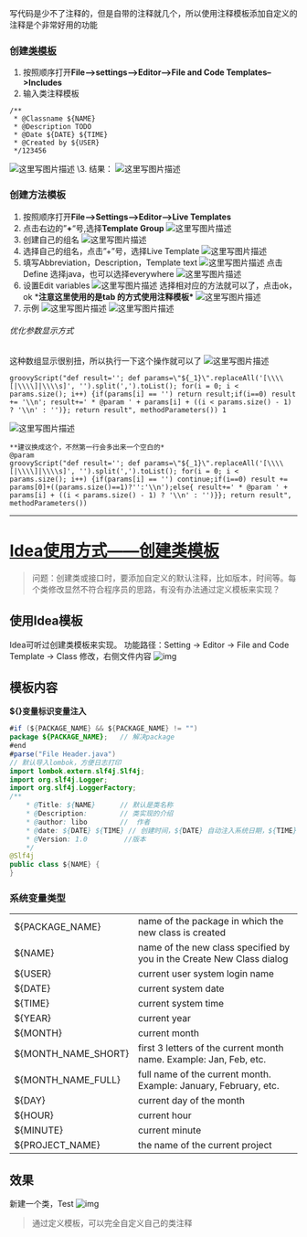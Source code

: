 写代码是少不了注释的，但是自带的注释就几个，所以使用注释模板添加自定义的注释是个非常好用的功能

### 创建[类模板](https://so.csdn.net/so/search?q=类模板&spm=1001.2101.3001.7020)

1. 按照顺序打开**File–>settings–>Editor–>File and Code Templates–>Includes**
2. 输入类注释模板

```
/**
 * @Classname ${NAME}
 * @Description TODO
 * @Date ${DATE} ${TIME}
 * @Created by ${USER}
 */123456
```

![这里写图片描述](https://img-blog.csdn.net/20180816224225785?watermark/2/text/aHR0cHM6Ly9ibG9nLmNzZG4ubmV0L3NkdXQ0MDY=/font/5a6L5L2T/fontsize/400/fill/I0JBQkFCMA==/dissolve/70)
\3. 结果：
![这里写图片描述](https://img-blog.csdn.net/20180816224329154?watermark/2/text/aHR0cHM6Ly9ibG9nLmNzZG4ubmV0L3NkdXQ0MDY=/font/5a6L5L2T/fontsize/400/fill/I0JBQkFCMA==/dissolve/70)

### 创建方法模板

1. 按照顺序打开**File–>Settings–>Editor–>Live Templates**
2. 点击右边的”**+**“号,选择**Template Group**
   ![这里写图片描述](https://img-blog.csdn.net/20180816224702293?watermark/2/text/aHR0cHM6Ly9ibG9nLmNzZG4ubmV0L3NkdXQ0MDY=/font/5a6L5L2T/fontsize/400/fill/I0JBQkFCMA==/dissolve/70)
3. 创建自己的组名
   ![这里写图片描述](https://img-blog.csdn.net/20180816224810638?watermark/2/text/aHR0cHM6Ly9ibG9nLmNzZG4ubmV0L3NkdXQ0MDY=/font/5a6L5L2T/fontsize/400/fill/I0JBQkFCMA==/dissolve/70)
4. 选择自己的组名，点击”+”号，选择Live Template
   ![这里写图片描述](https://img-blog.csdn.net/20180816224923385?watermark/2/text/aHR0cHM6Ly9ibG9nLmNzZG4ubmV0L3NkdXQ0MDY=/font/5a6L5L2T/fontsize/400/fill/I0JBQkFCMA==/dissolve/70)
5. 填写Abbreviation，Description，Template text
   ![这里写图片描述](https://img-blog.csdn.net/20180816225511122?watermark/2/text/aHR0cHM6Ly9ibG9nLmNzZG4ubmV0L3NkdXQ0MDY=/font/5a6L5L2T/fontsize/400/fill/I0JBQkFCMA==/dissolve/70)
   点击 Define 选择java，也可以选择everywhere
   ![这里写图片描述](https://img-blog.csdn.net/20180816225859234?watermark/2/text/aHR0cHM6Ly9ibG9nLmNzZG4ubmV0L3NkdXQ0MDY=/font/5a6L5L2T/fontsize/400/fill/I0JBQkFCMA==/dissolve/70)
6. 设置Edit variables
   ![这里写图片描述](https://img-blog.csdn.net/20180816230033906?watermark/2/text/aHR0cHM6Ly9ibG9nLmNzZG4ubmV0L3NkdXQ0MDY=/font/5a6L5L2T/fontsize/400/fill/I0JBQkFCMA==/dissolve/70)
   选择相对应的方法就可以了，点击ok，ok
   ***注意这里使用的是tab 的方式使用注释模板\***
   ![这里写图片描述](https://img-blog.csdn.net/20180816230227437?watermark/2/text/aHR0cHM6Ly9ibG9nLmNzZG4ubmV0L3NkdXQ0MDY=/font/5a6L5L2T/fontsize/400/fill/I0JBQkFCMA==/dissolve/70)
7. 示例
   ![这里写图片描述](https://img-blog.csdn.net/20180816230535964?watermark/2/text/aHR0cHM6Ly9ibG9nLmNzZG4ubmV0L3NkdXQ0MDY=/font/5a6L5L2T/fontsize/400/fill/I0JBQkFCMA==/dissolve/70)
   ![这里写图片描述](https://img-blog.csdn.net/20180816230603950?watermark/2/text/aHR0cHM6Ly9ibG9nLmNzZG4ubmV0L3NkdXQ0MDY=/font/5a6L5L2T/fontsize/400/fill/I0JBQkFCMA==/dissolve/70)

###### 优化参数显示方式

这种数组显示很别扭，所以执行一下这个操作就可以了
![这里写图片描述](https://img-blog.csdn.net/20180816235350148?watermark/2/text/aHR0cHM6Ly9ibG9nLmNzZG4ubmV0L3NkdXQ0MDY=/font/5a6L5L2T/fontsize/400/fill/I0JBQkFCMA==/dissolve/70)

```
groovyScript("def result=''; def params=\"${_1}\".replaceAll('[\\\\[|\\\\]|\\\\s]', '').split(',').toList(); for(i = 0; i < params.size(); i++) {if(params[i] == '') return result;if(i==0) result += '\\n'; result+=' * @param ' + params[i] + ((i < params.size() - 1) ? '\\n' : '')}; return result", methodParameters()) 1
```

![这里写图片描述](https://img-blog.csdn.net/20180816235418435?watermark/2/text/aHR0cHM6Ly9ibG9nLmNzZG4ubmV0L3NkdXQ0MDY=/font/5a6L5L2T/fontsize/400/fill/I0JBQkFCMA==/dissolve/70)



```
**建议换成这个，不然第一行会多出来一个空白的* 
@param 
groovyScript("def result=''; def params=\"${_1}\".replaceAll('[\\\\[|\\\\]|\\\\s]', '').split(',').toList(); for(i = 0; i < params.size(); i++) {if(params[i] == '') continue;if(i==0) result += params[0]+((params.size()==1)?'':'\\n');else{ result+=' * @param ' + params[i] + ((i < params.size() - 1) ? '\\n' : '')}}; return result", methodParameters())
```





---



# [Idea使用方式——创建类模板 ](https://www.cnblogs.com/jason0529/p/13606595.html)

> 问题：创建类或接口时，要添加自定义的默认注释，比如版本，时间等。每个类修改显然不符合程序员的思路，有没有办法通过定义模板来实现？

## 使用Idea模板

Idea可听过创建类模板来实现。
功能路径：Setting -> Editor -> File and Code Template -> Class 修改，右侧文件内容
![img](https://img2020.cnblogs.com/blog/465508/202009/465508-20200903110904085-1708698254.png)

## 模板内容

**${}变量标识变量注入**

```java
#if (${PACKAGE_NAME} && ${PACKAGE_NAME} != "")
package ${PACKAGE_NAME};   // 解决package
#end
#parse("File Header.java")
// 默认导入lombok，方便日志打印
import lombok.extern.slf4j.Slf4j;
import org.slf4j.Logger;
import org.slf4j.LoggerFactory;
/**  
    * @Title: ${NAME}      // 默认是类名称 
    * @Description:        // 类实现的介绍
    * @author: libo        //  作者
    * @date: ${DATE} ${TIME} // 创建时间，${DATE} 自动注入系统日期，${TIME}自动注入当天时间，分钟
    * @Version: 1.0         //版本
    */
@Slf4j
public class ${NAME} {
}
```

### 系统变量类型

|                     |                                                              |
| ------------------- | ------------------------------------------------------------ |
| ${PACKAGE_NAME}     | name of the package in which the new class is created        |
| ${NAME}             | name of the new class specified by you in the Create New Class dialog |
| ${USER}             | current user system login name                               |
| ${DATE}             | current system date                                          |
| ${TIME}             | current system time                                          |
| ${YEAR}             | current year                                                 |
| ${MONTH}            | current month                                                |
| ${MONTH_NAME_SHORT} | first 3 letters of the current month name. Example: Jan, Feb, etc. |
| ${MONTH_NAME_FULL}  | full name of the current month. Example: January, February, etc. |
| ${DAY}              | current day of the month                                     |
| ${HOUR}             | current hour                                                 |
| ${MINUTE}           | current minute                                               |
| ${PROJECT_NAME}     | the name of the current project                              |

## 效果

新建一个类，Test
![img](https://img2020.cnblogs.com/blog/465508/202009/465508-20200903111124210-1539180625.png)

> 通过定义模板，可以完全自定义自己的类注释

